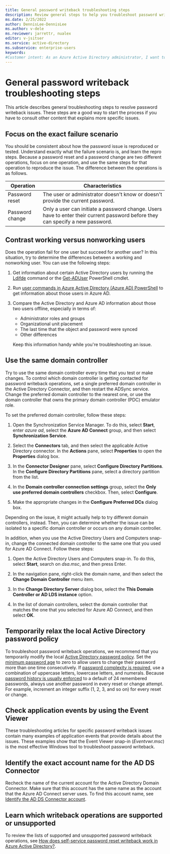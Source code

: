 ```yaml
---
title: General password writeback troubleshooting steps
description: Review general steps to help you troubleshoot password writeback issues in Azure Active Directory (Azure AD).
ms.date: 2/25/2022
author: DennisLee-DennisLee
ms.author: v-dele
ms.reviewer: jarrettr, nualex
editor: v-jsitser
ms.service: active-directory
ms.subservice: enterprise-users
keywords:
#Customer intent: As an Azure Active Directory administrator, I want to understand how to troubleshoot password writeback issues better so that I can more quickly resolve problems that affect password writeback.
---
```

# General password writeback troubleshooting steps

This article describes general troubleshooting steps to resolve password writeback issues. These steps are a good way to start the process if you have to consult other content that explains more specific issues.

## Focus on the exact failure scenario

You should be consistent about how the password issue is reproduced or tested. Understand exactly what the failure scenario is, and learn the repro steps. Because a password reset and a password change are two different operations, focus on one operation, and use the same steps for that operation to reproduce the issue. The difference between the operations is as follows.

| Operation | Characteristics |
| --------- | --------------- |
| Password reset | The user or administrator doesn't know or doesn't provide the current password. |
| Password change | Only a user can initiate a password change. Users have to enter their current password before they can specify a new password. |

## Contrast working versus nonworking users

Does the operation fail for one user but succeed for another user? In this situation, try to determine the differences between a working and nonworking user. You can use the following steps:

1. Get information about certain Active Directory users by running the [Ldifde](/previous-versions/windows/it-pro/windows-server-2012-r2-and-2012/cc731033(v=ws.11)) command or the [Get-ADUser](/powershell/module/activedirectory/get-aduser) PowerShell cmdlet.

1. Run [user commands in Azure Active Directory (Azure AD) PowerShell](/powershell/module/azuread/#users) to get information about those users in Azure AD.

1. Compare the Active Directory and Azure AD information about those two users offline, especially in terms of:

    - Administrator roles and groups
    - Organizational unit placement
    - The last time that the object and password were synced
    - Other differences

    Keep this information handy while you're troubleshooting an issue.

## Use the same domain controller

Try to use the same domain controller every time that you test or make changes. To control which domain controller is getting contacted for password writeback operations, set a single preferred domain controller in the Active Directory Connector, and then restart the ADSync service. Change the preferred domain controller to the nearest one, or use the domain controller that owns the primary domain controller (PDC) emulator role.

To set the preferred domain controller, follow these steps:

1. Open the Synchronization Service Manager. To do this, select **Start**, enter *azure ad*, select the **Azure AD Connect** group, and then select **Synchronization Service**. 

1. Select the **Connectors** tab, and then select the applicable Active Directory connector. In the **Actions** pane, select **Properties** to open the **Properties** dialog box.

1. In the **Connector Designer** pane, select **Configure Directory Partitions**. In the **Configure Directory Partitions** pane, select a directory partition from the list.

1. In the **Domain controller connection settings** group, select the **Only use preferred domain controllers** checkbox. Then, select **Configure**.

1. Make the appropriate changes in the **Configure Preferred DCs** dialog box.

Depending on the issue, it might actually help to try different domain controllers, instead. Then, you can determine whether the issue can be isolated to a specific domain controller or occurs on any domain controller.

In addition, when you use the Active Directory Users and Computers snap-in, change the connected domain controller to the same one that you used for Azure AD Connect. Follow these steps:

1. Open the Active Directory Users and Computers snap-in. To do this, select **Start**, search on *dsa.msc*, and then press Enter.

1. In the navigation pane, right-click the domain name, and then select the **Change Domain Controller** menu item.

1. In the **Change Directory Server** dialog box, select the **This Domain Controller or AD LDS instance** option. 

1. In the list of domain controllers, select the domain controller that matches the one that you selected for Azure AD Connect, and then select **OK**.

## Temporarily relax the local Active Directory password policy

To troubleshoot password writeback operations, we recommend that you temporarily modify the local [Active Directory password policy](/windows/security/threat-protection/security-policy-settings/password-policy). Set the [minimum password age](/windows/security/threat-protection/security-policy-settings/minimum-password-age) to zero to allow users to change their password more than one time consecutively. If [password complexity is required](/windows/security/threat-protection/security-policy-settings/password-must-meet-complexity-requirements), use a combination of uppercase letters, lowercase letters, and numerals. Because [password history is usually enforced](/windows/security/threat-protection/security-policy-settings/enforce-password-history) to a default of 24 remembered passwords, always use another password in every reset or change attempt. For example, increment an integer suffix (1, 2, 3, and so on) for every reset or change.

## Check application events by using the Event Viewer

These troubleshooting articles for specific password writeback issues contain many examples of application events that provide details about the issues. These examples show that the Event Viewer snap-in (*Eventvwr.msc*) is the most effective Windows tool to troubleshoot password writeback.

## Identify the exact account name for the AD DS Connector

Recheck the name of the current account for the Active Directory Domain Connector. Make sure that this account has the same name as the account that the Azure AD Connect server uses. To find this account name, see [Identify the AD DS Connector account](welcome-azure-ad.yml).

## Learn which writeback operations are supported or unsupported

To review the lists of supported and unsupported password writeback operations, see [How does self-service password reset writeback work in Azure Active Directory?](/azure/active-directory/authentication/concept-sspr-writeback).

